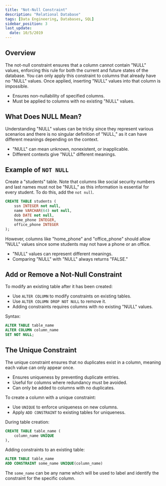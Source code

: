 ```yaml
---
title: "Not-Null Constraint"
description: "Relational Database"
tags: [Data Engineering, Databases, SQL]
sidebar_position: 3
last_update:
  date: 10/5/2019
---
```



## Overview

The not-null constraint ensures that a column cannot contain "NULL" values, enforcing this rule for both the current and future states of the database. You can only apply this constraint to columns that already have no "NULL" values. Once applied, inserting "NULL" values into that column is impossible.

- Ensures non-nullability of specified columns.
- Must be applied to columns with no existing "NULL" values.

## What Does NULL Mean?

Understanding "NULL" values can be tricky since they represent various scenarios and there is no singular definition of "NULL," as it can have different meanings depending on the context.

- "NULL" can mean unknown, nonexistent, or inapplicable.
- Different contexts give "NULL" different meanings.

## Example of `NOT NULL`

Create a "students" table. Note that columns like social security numbers and last names must not be "NULL," as this information is essential for every student. To do this, add the `not null`.

```sql
CREATE TABLE students (
    ssn INTEGER not null,                    
    name VARCHAR(64) not null,
    dob DATE not null,
    home_phone INTEGER,     
    office_phone INTEGER    
);
```

However, columns like "home_phone" and "office_phone" should allow "NULL" values since some students may not have a phone or an office. 

- "NULL" values can represent different meanings.
- Comparing "NULL" with "NULL" always returns "FALSE."

## Add or Remove a Not-Null Constraint

To modify an existing table after it has been created:

- Use `ALTER COLUMN` to modify constraints on existing tables.
- Use `ALTER COLUMN DROP NOT NULL` to remove it.
- Adding constraints requires columns with no existing "NULL" values.

Syntax:

```sql
ALTER TABLE table_name 
ALTER COLUMN column_name 
SET NOT NULL; 
```

## The Unique Constraint

The unique constraint ensures that no duplicates exist in a column, meaning each value can only appear once. 

- Ensures uniqueness by preventing duplicate entries.
- Useful for columns where redundancy must be avoided.
- Can only be added to columns with no duplicates.

To create a column with a unique constraint:

- Use `UNIQUE` to enforce uniqueness on new columns.
- Apply `ADD CONSTRAINT` to existing tables for uniqueness.

During table creation:

```sql
CREATE TABLE table_name (
    column_name UNIQUE
),
```

Adding constraints to an existing table:

```sql
ALTER TABLE table_name
ADD CONSTRAINT some_name UNIQUE(column_name) 
```

The `some_name` can be any name which will be used to label and identify the constraint for the specific column.